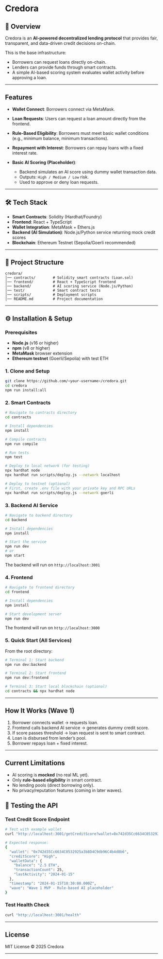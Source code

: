 # Credora

## 🚀 Overview

Credora is an **AI-powered decentralized lending protocol** that provides fair, transparent, and data-driven credit decisions on-chain.

This is the base infrastructure:

* Borrowers can request loans directly on-chain.
* Lenders can provide funds through smart contracts.
* A simple AI-based scoring system evaluates wallet activity before approving a loan.

---

## Features

* **Wallet Connect**: Borrowers connect via MetaMask.
* **Loan Requests**: Users can request a loan amount directly from the frontend.
* **Rule-Based Eligibility**: Borrowers must meet basic wallet conditions (e.g., minimum balance, minimum transactions).
* **Repayment with Interest**: Borrowers can repay loans with a fixed interest rate.
* **Basic AI Scoring (Placeholder)**:

  * Backend simulates an AI score using dummy wallet transaction data.
  * Outputs: `High / Medium / Low` risk.
  * Used to approve or deny loan requests.

---

## 🛠️ Tech Stack

* **Smart Contracts**: Solidity (Hardhat/Foundry)
* **Frontend**: React + TypeScript
* **Wallet Integration**: MetaMask + Ethers.js
* **Backend (AI Simulation)**: Node.js/Python service returning mock credit scores
* **Blockchain**: Ethereum Testnet (Sepolia/Goerli recommended)

---

## 📂 Project Structure

```
credora/
│── contracts/        # Solidity smart contracts (Loan.sol)
│── frontend/         # React + TypeScript frontend
│── backend/          # AI scoring service (Node.js/Python)
│── test/             # Smart contract tests
│── scripts/          # Deployment scripts
│── README.md         # Project documentation
```

---

## ⚙️ Installation & Setup

### Prerequisites

- **Node.js** (v16 or higher)
- **npm** (v8 or higher)
- **MetaMask** browser extension
- **Ethereum testnet** (Goerli/Sepolia) with test ETH

### 1. Clone and Setup

```bash
git clone https://github.com/<your-username>/credora.git
cd credora
npm run install:all
```

### 2. Smart Contracts

```bash
# Navigate to contracts directory
cd contracts

# Install dependencies
npm install

# Compile contracts
npm run compile

# Run tests
npm test

# Deploy to local network (for testing)
npx hardhat node
npx hardhat run scripts/deploy.js --network localhost

# Deploy to testnet (optional)
# First, create .env file with your private key and RPC URLs
npx hardhat run scripts/deploy.js --network goerli
```

### 3. Backend AI Service

```bash
# Navigate to backend directory
cd backend

# Install dependencies
npm install

# Start the service
npm run dev
# or
npm start
```

The backend will run on `http://localhost:3001`

### 4. Frontend

```bash
# Navigate to frontend directory
cd frontend

# Install dependencies
npm install

# Start development server
npm run dev
```

The frontend will run on `http://localhost:3000`

### 5. Quick Start (All Services)

From the root directory:

```bash
# Terminal 1: Start backend
npm run dev:backend

# Terminal 2: Start frontend  
npm run dev:frontend

# Terminal 3: Start local blockchain (optional)
cd contracts && npx hardhat node
```

---

## How It Works (Wave 1)

1. Borrower connects wallet → requests loan.
2. Frontend calls backend AI service → generates dummy credit score.
3. If score passes threshold → loan request is sent to smart contract.
4. Loan is disbursed from lender’s pool.
5. Borrower repays loan + fixed interest.

---

## Current Limitations

* AI scoring is **mocked** (no real ML yet).
* Only **rule-based eligibility** in smart contract.
* No lending pools (direct borrowing only).
* No privacy/reputation features (coming in later waves).

## 🧪 Testing the API

### Test Credit Score Endpoint

```bash
# Test with example wallet
curl "http://localhost:3001/getCreditScore?wallet=0x742d35Cc6634C0532925a3b8D4C9db96C4b4d8b6"

# Expected response:
{
  "wallet": "0x742d35Cc6634C0532925a3b8D4C9db96C4b4d8b6",
  "creditScore": "High",
  "walletData": {
    "balance": "2.5 ETH",
    "transactionCount": 25,
    "lastActivity": "2024-01-15"
  },
  "timestamp": "2024-01-15T10:30:00.000Z",
  "wave": "Wave 1 MVP - Rule-based AI placeholder"
}
```

### Test Health Check

```bash
curl "http://localhost:3001/health"
```

---

## License

MIT License © 2025 Credora

---

